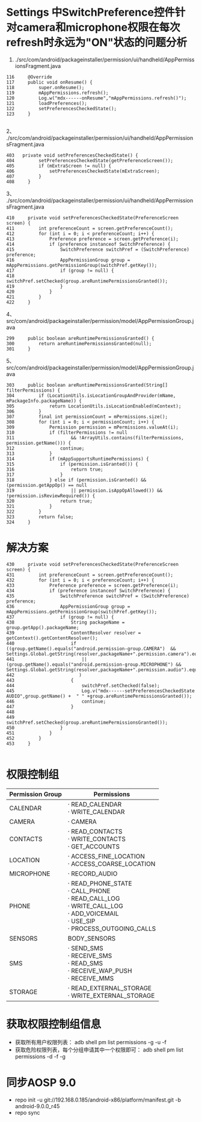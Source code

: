 # Settings 中SwitchPreference控件针对camera和microphone权限在每次refresh时永远为"ON"状态的问题分析
1. ./src/com/android/packageinstaller/permission/ui/handheld/AppPermissionsFragment.java
```
116     @Override
117     public void onResume() {
118         super.onResume();
119         mAppPermissions.refresh();
120         Log.w("mdx------onResume","mAppPermissions.refresh()");
121         loadPreferences();
122         setPreferencesCheckedState();                                                                                                                                                                   
123     }


```

2、 ./src/com/android/packageinstaller/permission/ui/handheld/AppPermissionsFragment.java
```
403   private void setPreferencesCheckedState() {                                                                                                                                                         
404         setPreferencesCheckedState(getPreferenceScreen());
405         if (mExtraScreen != null) {
406             setPreferencesCheckedState(mExtraScreen);
407         }
408     }

```

3、 ./src/com/android/packageinstaller/permission/ui/handheld/AppPermissionsFragment.java
```
410     private void setPreferencesCheckedState(PreferenceScreen screen) {                                                                                                                                  
411         int preferenceCount = screen.getPreferenceCount();
412         for (int i = 0; i < preferenceCount; i++) {
413             Preference preference = screen.getPreference(i);
414             if (preference instanceof SwitchPreference) {
415                 SwitchPreference switchPref = (SwitchPreference) preference;
416                 AppPermissionGroup group = mAppPermissions.getPermissionGroup(switchPref.getKey());
417                 if (group != null) {
418                     switchPref.setChecked(group.areRuntimePermissionsGranted());
419                 }
420             }
421         }
422     }

```

4、 src/com/android/packageinstaller/permission/model/AppPermissionGroup.java
```
299     public boolean areRuntimePermissionsGranted() {                                                                                                                                                     
300         return areRuntimePermissionsGranted(null);
301     }
```

5、 src/com/android/packageinstaller/permission/model/AppPermissionGroup.java
```
303     public boolean areRuntimePermissionsGranted(String[] filterPermissions) {
304         if (LocationUtils.isLocationGroupAndProvider(mName, mPackageInfo.packageName)) {
305             return LocationUtils.isLocationEnabled(mContext);
306         }
307         final int permissionCount = mPermissions.size();
308         for (int i = 0; i < permissionCount; i++) {
309             Permission permission = mPermissions.valueAt(i);
310             if (filterPermissions != null
311                     && !ArrayUtils.contains(filterPermissions, permission.getName())) {
312                 continue;
313             }
314             if (mAppSupportsRuntimePermissions) {
315                 if (permission.isGranted()) {                                                                                                                                                           
316                     return true;
317                 }
318             } else if (permission.isGranted() && (permission.getAppOp() == null
319                     || permission.isAppOpAllowed()) && !permission.isReviewRequired()) {
320                 return true;
321             }
322         }
323         return false;
324     }

```
# 解决方案
```
430     private void setPreferencesCheckedState(PreferenceScreen screen) {
431         int preferenceCount = screen.getPreferenceCount();
432         for (int i = 0; i < preferenceCount; i++) {
433             Preference preference = screen.getPreference(i);
434             if (preference instanceof SwitchPreference) {
435                 SwitchPreference switchPref = (SwitchPreference) preference;
436                 AppPermissionGroup group = mAppPermissions.getPermissionGroup(switchPref.getKey());
437                 if (group != null) {
438                     String packageName = group.getApp().packageName;
439                     ContentResolver resolver = getContext().getContentResolver();
440                     if ((group.getName().equals("android.permission-group.CAMERA")  && Settings.Global.getString(resolver,packageName+".permission.camera").equals("vir_camera"))
441                         || (group.getName().equals("android.permission-group.MICROPHONE") && Settings.Global.getString(resolver,packageName+".permission.audio").equals("vir_audio"))                          
442                        )
443                     {
444                         switchPref.setChecked(false);
445                         Log.v("mdx------setPreferencesCheckedState AUDIO",group.getName() +  " " +group.areRuntimePermissionsGranted());
446                         continue;
447                     }
448 
449                     switchPref.setChecked(group.areRuntimePermissionsGranted());
450                 }
451             }
452         }
453     }


```
# 权限控制组

Permission Group|Permissions
---|---|
CALENDAR| · READ_CALENDAR <br>  · WRITE_CALENDAR
CAMERA| · CAMERA
CONTACTS|· READ_CONTACTS <br>· WRITE_CONTACTS <br>· GET_ACCOUNTS
LOCATION | 	· ACCESS_FINE_LOCATION <br>· ACCESS_COARSE_LOCATION
MICROPHONE | 	· RECORD_AUDIO
PHONE |· READ_PHONE_STATE <br> · CALL_PHONE <br> · READ_CALL_LOG <br> · WRITE_CALL_LOG <br> · ADD_VOICEMAIL <br> · USE_SIP <br> · PROCESS_OUTGOING_CALLS
SENSORS |    BODY_SENSORS
SMS | · SEND_SMS <br> · RECEIVE_SMS <br> · READ_SMS <br> · RECEIVE_WAP_PUSH <br> · RECEIVE_MMS
STORAGE | · READ_EXTERNAL_STORAGE <br> · WRITE_EXTERNAL_STORAGE

# 获取权限控制组信息
- 获取所有用户权限列表： adb shell pm list permissions -g -u -f
- 获取危险权限列表，每个分组申请其中一个权限即可：  adb shell pm list permissions -d -f  -g

# 同步AOSP 9.0
- repo init -u  git://192.168.0.185/android-x86/platform/manifest.git -b android-9.0.0_r45
- repo sync
